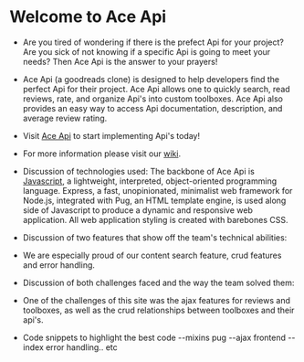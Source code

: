 # Welcome to Ace Api

* Are you tired of wondering if there is the prefect Api for your project? Are you sick of not knowing if a specific Api is going to meet your needs? Then Ace Api is the answer to your prayers!

* Ace Api (a goodreads clone) is designed to help developers find the perfect Api for their project. Ace Api allows one to quickly search, read reviews, rate, and organize Api's into custom toolboxes. Ace Api also provides an easy way to access Api documentation, description, and average review rating.

* Visit [Ace Api](https://aa-aceapi.herokuapp.com/) to start implementing Api's today!
* For more information please visit our [wiki](https://github.com/mkoerner570/goodreads-express-project/wiki).

* Discussion of technologies used: The backbone of Ace Api is [Javascript](https://developer.mozilla.org/en-US/docs/Web/javascript), a lightweight, interpreted, object-oriented programming language. Express, a fast, unopinionated, minimalist web framework for Node.js, integrated with Pug, an HTML template engine, is used along side of Javascript to produce a dynamic and responsive web application. All web application styling is created with barebones CSS.
* Discussion of two features that show off the team's technical abilities:
*   We are especially proud of our content search feature, crud features and error handling.

* Discussion of both challenges faced and the way the team solved them:
*   One of the challenges of this site was the ajax features for reviews and toolboxes, as well as the crud relationships between toolboxes and their api's. 

* Code snippets to highlight the best code
  --mixins pug
  --ajax frontend
  --index error handling.. etc
